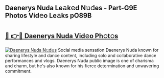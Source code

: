 ## Daenerys Nuda Le𝚊k𝚎d N𝚞𝚍es - Part-G9E Photos Vid𝚎o Le𝚊ks pO89B

# <h2><a href="http://fbft7ym.evod.top/?m=Daenerys+Nuda">🔗 👉🔴 Daenerys Nuda Vid𝚎o Ph𝚘t𝚘s</a></h2>

[![Daenerys Nuda N𝚞d𝚎s](https://i.imgur.com/8V9OHl7.gif)](http://fbft7ym.evod.top/?m=Daenerys+Nuda)
Social media sensation Daenerys Nuda known for sharing lifestyle and dance content, including solo and collaborative dance performances and vlogs. Daenerys Nuda public image is one of charisma and charm, but he's also known for his fierce determination and unwavering commitment. 
